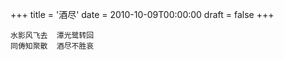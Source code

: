 +++
title = '酒尽'
date = 2010-10-09T00:00:00
draft = false
+++

<div class="poem">

```
水影风飞去  潭光鹭转回
同俦知聚散  酒尽不胜哀
```

</div>

